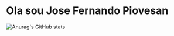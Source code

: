 # Ola sou Jose Fernando Piovesan

![Anurag's GitHub stats](https://github-readme-stats.vercel.app/api?username=jfpiovesa&hide=contribs,prs)
